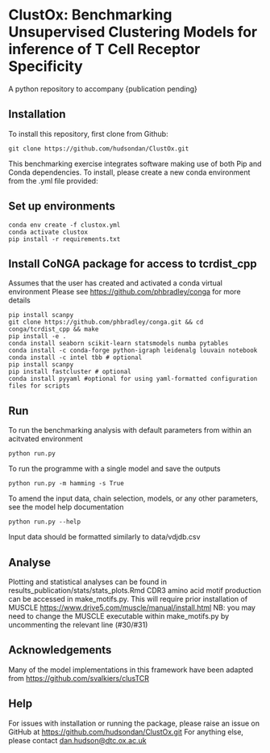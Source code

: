# ClustOx: Benchmarking Unsupervised Clustering Models for inference of T Cell Receptor Specificity

A python repository to accompany {publication pending}

## Installation

To install this repository, first clone from Github:

```
git clone https://github.com/hudsondan/ClustOx.git
```

This benchmarking exercise integrates software making use of both Pip and Conda dependencies. To install, please create a new conda environment from the .yml file provided:

## Set up environments

```
conda env create -f clustox.yml
conda activate clustox
pip install -r requirements.txt
```

## Install CoNGA package for access to tcrdist_cpp

Assumes that the user has created and activated a conda virtual environment
Please see https://github.com/phbradley/conga for more details

```
pip install scanpy
git clone https://github.com/phbradley/conga.git && cd conga/tcrdist_cpp && make
pip install -e .
conda install seaborn scikit-learn statsmodels numba pytables
conda install -c conda-forge python-igraph leidenalg louvain notebook
conda install -c intel tbb # optional
pip install scanpy
pip install fastcluster # optional
conda install pyyaml #optional for using yaml-formatted configuration files for scripts
```

## Run

To run the benchmarking analysis with default parameters from within an acitvated environment

```
python run.py
```
To run the programme with a single model and save the outputs

```
python run.py -m hamming -s True
```
To amend the input data, chain selection, models, or any other parameters, see the model help documentation
```
python run.py --help
```
Input data should be formatted similarly to data/vdjdb.csv

## Analyse

Plotting and statistical analyses can be found in results_publication/stats/stats_plots.Rmd
CDR3 amino acid motif production can be accessed in make_motifs.py. This will require prior installation of MUSCLE
https://www.drive5.com/muscle/manual/install.html
NB: you may need to change the MUSCLE executable within make_motifs.py by uncommenting the relevant line (#30/#31)

## Acknowledgements

Many of the model implementations in this framework have been adapted from https://github.com/svalkiers/clusTCR

## Help

For issues with installation or running the package, please raise an issue on GitHub at https://github.com/hudsondan/ClustOx.git
For anything else, please contact dan.hudson@dtc.ox.ac.uk